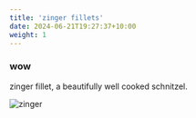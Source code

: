 ```yaml
---
title: 'zinger fillets'
date: 2024-06-21T19:27:37+10:00
weight: 1
---
```

### wow
zinger fillet, a beautifully well cooked schnitzel. 

![zinger](../images/zinger2.png)
